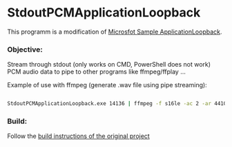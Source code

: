 # StdoutPCMApplicationLoopback
This programm is a modification of [Microsfot Sample ApplicationLoopback](https://github.com/microsoft/Windows-classic-samples/tree/main/Samples/ApplicationLoopback).

### Objective: 
Stream through stdout (only works on CMD, PowerShell does not work) PCM audio data to pipe to other programs like ffmpeg/ffplay ...

Example of use with ffmpeg (generate .wav file using pipe streaming):
```bash

StdoutPCMApplicationLoopback.exe 14136 | ffmpeg -f s16le -ac 2 -ar 44100 -i pipe: output.wav

```

### Build:
Follow the [build instructions of the original project](https://github.com/microsoft/Windows-classic-samples/tree/main/Samples/ApplicationLoopback#to-build-the-sample-using-the-command-prompt)
